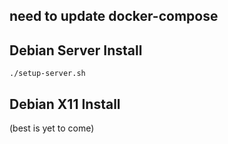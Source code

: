 ## need to update docker-compose

## Debian Server Install

```
./setup-server.sh
```


## Debian X11 Install

(best is yet to come)
